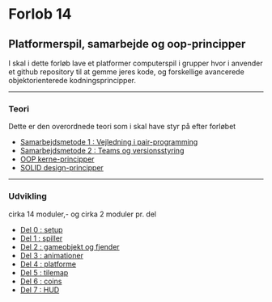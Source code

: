 # Forlob 14
## Platformerspil, samarbejde og oop-principper

I skal i dette forløb lave et platformer computerspil i grupper hvor i anvender et github repository til at gemme jeres kode, og forskellige avancerede objektorienterede kodningsprincipper.

--------------------------------------------------------------------------------

### Teori
Dette er den overordnede teori som i skal have styr på efter forløbet

- [Samarbejdsmetode 1 : Vejledning i pair-programming](teori/pair_programming.md)
- [Samarbejdsmetode 2 : Teams og versionsstyring](teori/github_vejledning.md)
- [OOP kerne-principper](teori/oop_kerne_principper.md)
- [SOLID design-principper](teori/solid_principper.md)

---------------------------------------------------------------------------------

### Udvikling
cirka 14 moduler,- og cirka 2 moduler pr. del

- [Del 0 : setup](udvikling/del0_setup.md)
- [Del 1 : spiller](udvikling/del1_spilleren.md)
- [Del 2 : gameobjekt og fjender](udvikling/del2_fjender.md)
- [Del 3 : animationer](udvikling/del3_animationer.md)
- [Del 4 : platforme](udvikling/del4_platforme)
- [Del 5 : tilemap](udvikling/del5_tilemap.md)
- [Del 6 : coins](udvikling/del6_coins.md)
- [Del 7 : HUD](udvikling/del7_HUD.md)

